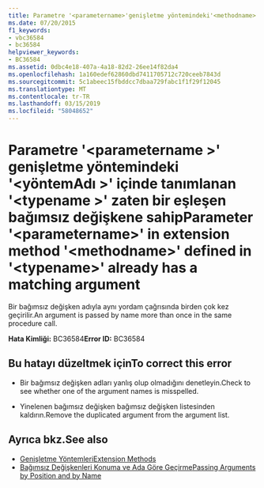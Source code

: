 ```yaml
---
title: Parametre '<parametername>'genişletme yöntemindeki'<methodname>'içinde tanımlanan'<typename>' eşleşen bir bağımsız değişken zaten var
ms.date: 07/20/2015
f1_keywords:
- vbc36584
- bc36584
helpviewer_keywords:
- BC36584
ms.assetid: 0dbc4e18-407a-4a18-82d2-26ee14f82da4
ms.openlocfilehash: 1a160edef62860dbd7411705712c720ceeb7843d
ms.sourcegitcommit: 5c1abeec15fbddcc7dbaa729fabc1f1f29f12045
ms.translationtype: MT
ms.contentlocale: tr-TR
ms.lasthandoff: 03/15/2019
ms.locfileid: "58048652"
---
```

# <a name="parameter-parametername-in-extension-method-methodname-defined-in-typename-already-has-a-matching-argument"></a><span data-ttu-id="675ab-102">Parametre '\<parametername >' genişletme yöntemindeki '\<yöntemAdı >' içinde tanımlanan '\<typename >' zaten bir eşleşen bağımsız değişkene sahip</span><span class="sxs-lookup"><span data-stu-id="675ab-102">Parameter '\<parametername>' in extension method '\<methodname>' defined in '\<typename>' already has a matching argument</span></span>
<span data-ttu-id="675ab-103">Bir bağımsız değişken adıyla aynı yordam çağrısında birden çok kez geçirilir.</span><span class="sxs-lookup"><span data-stu-id="675ab-103">An argument is passed by name more than once in the same procedure call.</span></span>  
  
 <span data-ttu-id="675ab-104">**Hata Kimliği:** BC36584</span><span class="sxs-lookup"><span data-stu-id="675ab-104">**Error ID:** BC36584</span></span>  
  
## <a name="to-correct-this-error"></a><span data-ttu-id="675ab-105">Bu hatayı düzeltmek için</span><span class="sxs-lookup"><span data-stu-id="675ab-105">To correct this error</span></span>  
  
-   <span data-ttu-id="675ab-106">Bir bağımsız değişken adları yanlış olup olmadığını denetleyin.</span><span class="sxs-lookup"><span data-stu-id="675ab-106">Check to see whether one of the argument names is misspelled.</span></span>  
  
-   <span data-ttu-id="675ab-107">Yinelenen bağımsız değişken bağımsız değişken listesinden kaldırın.</span><span class="sxs-lookup"><span data-stu-id="675ab-107">Remove the duplicated argument from the argument list.</span></span>  
  
## <a name="see-also"></a><span data-ttu-id="675ab-108">Ayrıca bkz.</span><span class="sxs-lookup"><span data-stu-id="675ab-108">See also</span></span>

- [<span data-ttu-id="675ab-109">Genişletme Yöntemleri</span><span class="sxs-lookup"><span data-stu-id="675ab-109">Extension Methods</span></span>](../../visual-basic/programming-guide/language-features/procedures/extension-methods.md)
- [<span data-ttu-id="675ab-110">Bağımsız Değişkenleri Konuma ve Ada Göre Geçirme</span><span class="sxs-lookup"><span data-stu-id="675ab-110">Passing Arguments by Position and by Name</span></span>](../../visual-basic/programming-guide/language-features/procedures/passing-arguments-by-position-and-by-name.md)
